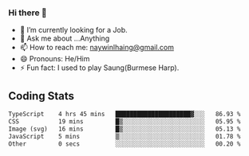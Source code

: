### Hi there 👋

- 🔭 I’m currently looking for a Job.
- 💬 Ask me about ...Anything
- 📫 How to reach me: naywinlhaing@gmail.com
- 😄 Pronouns: He/Him
- ⚡ Fun fact: I used to play Saung(Burmese Harp).


## Coding Stats
<!--START_SECTION:waka-->

```txt
TypeScript    4 hrs 45 mins   █████████████████████▓░░░   86.93 %
CSS           19 mins         █▒░░░░░░░░░░░░░░░░░░░░░░░   05.95 %
Image (svg)   16 mins         █▒░░░░░░░░░░░░░░░░░░░░░░░   05.13 %
JavaScript    5 mins          ▒░░░░░░░░░░░░░░░░░░░░░░░░   01.78 %
Other         0 secs          ░░░░░░░░░░░░░░░░░░░░░░░░░   00.20 %
```

<!--END_SECTION:waka-->
